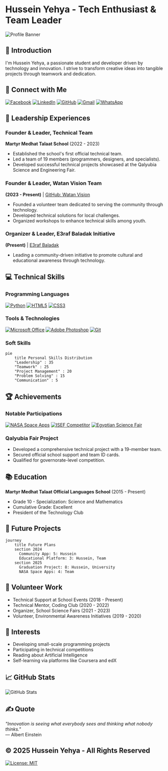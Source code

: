 # Hussein Yehya - Tech Enthusiast & Team Leader

![Profile Banner](https://via.placeholder.com/1200x400/1e3a8a/ffffff?text=Hussein+Yehya+-+Tech+Enthusiast+%2526+Team+Leader)

## 👋 Introduction
I'm Hussein Yehya, a passionate student and developer driven by technology and innovation. I strive to transform creative ideas into tangible projects through teamwork and dedication.

## 🔗 Connect with Me
[![Facebook](https://img.shields.io/badge/Facebook-1877F2?style=for-the-badge&logo=facebook&logoColor=white)](https://www.facebook.com/hussin.aboslman)
[![LinkedIn](https://img.shields.io/badge/LinkedIn-0A66C2?style=for-the-badge&logo=linkedin&logoColor=white)](https://www.linkedin.com/in/seliman-hussein/)
[![GitHub](https://img.shields.io/badge/GitHub-181717?style=for-the-badge&logo=github&logoColor=white)](https://github.com/Husseinyehya1853)
[![Gmail](https://img.shields.io/badge/Gmail-EA4335?style=for-the-badge&logo=gmail&logoColor=white)](mailto:husseinyehya2008@gmail.com)
[![WhatsApp](https://img.shields.io/badge/WhatsApp-25D366?style=for-the-badge&logo=whatsapp&logoColor=white)](https://wa.me/+201066480958)

## 🚀 Leadership Experiences

### Founder & Leader, Technical Team  
**Martyr Medhat Talaat School** (2022 - 2023)
- Established the school's first official technical team.
- Led a team of 19 members (programmers, designers, and specialists).
- Developed successful technical projects showcased at the Qalyubia Science and Engineering Fair.

### Founder & Leader, Watan Vision Team  
**(2023 - Present)** | [GitHub: Watan Vision](https://github.com/Watan-Vision)
- Founded a volunteer team dedicated to serving the community through technology.
- Developed technical solutions for local challenges.
- Organized workshops to enhance technical skills among youth.

### Organizer & Leader, E3raf Baladak Initiative  
**(Present)** | [E3raf Baladak](https://e3rafbaladak.com)
- Leading a community-driven initiative to promote cultural and educational awareness through technology.

## 💻 Technical Skills

### Programming Languages
[![Python](https://img.shields.io/badge/Python-3776AB?style=flat-square&logo=python&logoColor=white)](https://www.python.org)
[![HTML5](https://img.shields.io/badge/HTML5-E34F26?style=flat-square&logo=html5&logoColor=white)](https://developer.mozilla.org/en-US/docs/Web/HTML)
[![CSS3](https://img.shields.io/badge/CSS3-1572B6?style=flat-square&logo=css3&logoColor=white)](https://developer.mozilla.org/en-US/docs/Web/CSS)

### Tools & Technologies
[![Microsoft Office](https://img.shields.io/badge/Microsoft_Office-D83B01?style=flat-square&logo=microsoft-office&logoColor=white)](https://www.microsoft.com/en-us/microsoft-365)
[![Adobe Photoshop](https://img.shields.io/badge/Adobe_Photoshop-31A8FF?style=flat-square&logo=adobe-photoshop&logoColor=white)](https://www.adobe.com/products/photoshop.html)
[![Git](https://img.shields.io/badge/Git-F05032?style=flat-square&logo=git&logoColor=white)](https://git-scm.com)

### Soft Skills
```mermaid
pie
    title Personal Skills Distribution
    "Leadership" : 35
    "Teamwork" : 25
    "Project Management" : 20
    "Problem Solving" : 15
    "Communication" : 5
```

## 🏆 Achievements

### Notable Participations
[![NASA Space Apps](https://img.shields.io/badge/NASA_Space_Apps-2023-blue?style=for-the-badge)](https://www.spaceappschallenge.org)
[![ISEF Competitor](https://img.shields.io/badge/ISEF_Competitor-2023-orange?style=for-the-badge)](https://www.societyforscience.org/isef/)
[![Egyptian Science Fair](https://img.shields.io/badge/Egyptian_Science_Fair-2023-green?style=for-the-badge)](https://www.egyptsciencefair.com)

### Qalyubia Fair Project
- Developed a comprehensive technical project with a 19-member team.
- Secured official school support and team ID cards.
- Qualified for governorate-level competition.

## 📚 Education
**Martyr Medhat Talaat Official Languages School** (2015 - Present)
- Grade 10 - Specialization: Science and Mathematics
- Cumulative Grade: Excellent
- President of the Technology Club

## 🌟 Future Projects
```mermaid
journey
    title Future Plans
    section 2024
      Community App: 5: Hussein
      Educational Platform: 3: Hussein, Team
    section 2025
      Graduation Project: 8: Hussein, University
      NASA Space Apps: 4: Team
```

## 💼 Volunteer Work
- Technical Support at School Events (2018 - Present)
- Technical Mentor, Coding Club (2020 - 2022)
- Organizer, School Science Fairs (2021 - 2023)
- Volunteer, Environmental Awareness Initiatives (2019 - 2020)

## 📖 Interests
- Developing small-scale programming projects
- Participating in technical competitions
- Reading about Artificial Intelligence
- Self-learning via platforms like Coursera and edX

## 📈 GitHub Stats
![GitHub Stats](https://github-readme-stats.vercel.app/api?username=Husseinyehya1853&show_icons=true&theme=radical)

## ✍️ Quote
*"Innovation is seeing what everybody sees and thinking what nobody thinks."*  
— Albert Einstein

## © 2025 Hussein Yehya - All Rights Reserved
[![License: MIT](https://img.shields.io/badge/License-MIT-blue.svg)](https://opensource.org/licenses/MIT)
